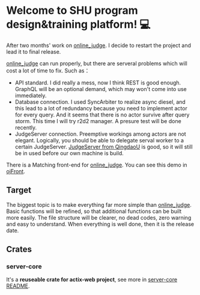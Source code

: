 # Welcome to SHU program design&training platform! 💻
After two months' work on [online_judge](https://github.com/slhmy/online_judge). 
I decide to restart the project and lead it to final release.

[online_judge](https://github.com/slhmy/online_judge) can run properly, but there are serveral problems which will cost a lot of time to fix. Such as：
- API standard. I did really a mess, now I think REST is good enough. GraphQL will be an optional demand, which may won't come into use immediately.
- Database connection. I used SyncArbiter to realize async diesel, and this lead to a lot of redundancy because you need to implement actor for every query. And it seems that there is no actor survive after query storm. This time I will try r2d2 manager. A presure test will be done recently.
- JudgeServer connection. Preemptive workings among actors are not elegant. Logically, you should be able to delegate serval worker to a certain JudgeServer. [JudgeServer from QingdaoU](https://github.com/QingdaoU/JudgeServer) is good, so it will still be in used before our own machine is build.

There is a Matching front-end for [online_judge](https://github.com/slhmy/online_judge). You can see this demo in [ojFront](https://github.com/slhmy/ojFront).

## Target
The biggest topic is to make everything far more simple than [online_judge](https://github.com/slhmy/online_judge).
Basic functions will be refined, so that additional functions can be built more easily. The file structure will be clearer, no dead codes, zero warning and easy to understand.
When everything is well done, then it is the release date.

## Crates
### server-core
It's a **reuseable crate for actix-web project**, see more in [server-core README](crates/server-core/README.md).